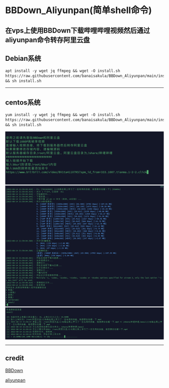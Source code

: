 # BBDown_Aliyunpan(简单shell命令)
在vps上使用BBDown下载哔哩哔哩视频然后通过aliyunpan命令转存阿里云盘
---
## Debian系统
```
apt install -y wget jq ffmpeg && wget -O install.sh https://raw.githubusercontent.com/banaisakula/BBDown_Aliyunpan/main/install.sh && sh install.sh
```
---
## centos系统
```
yum install -y wget jq ffmpeg && wget -O install.sh https://raw.githubusercontent.com/banaisakula/BBDown_Aliyunpan/main/install.sh && sh install.sh
```
![例子1](https://raw.githubusercontent.com/banaisakula/BBDown_Aliyunpan/main/例子3.png)
![例子2](https://raw.githubusercontent.com/banaisakula/BBDown_Aliyunpan/main/例子2.png)
![例子3](https://raw.githubusercontent.com/banaisakula/BBDown_Aliyunpan/main/例子1.png)









---
credit
---
[BBDown](https://github.com/nilaoda/BBDown)

[aliyunpan](https://github.com/tickstep/aliyunpan)


